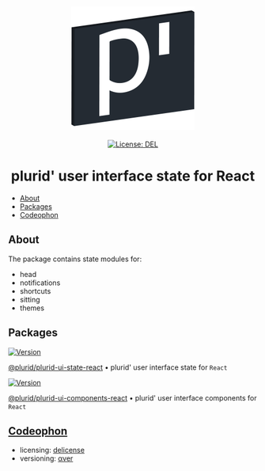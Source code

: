 <p align="center">
    <img src="https://raw.githubusercontent.com/plurid/plurid/master/about/identity/plurid-p-logo.png" height="250px">
    <br />
    <br />
    <a target="_blank" href="https://github.com/plurid/plurid-ui/blob/master/LICENSE">
        <img src="https://img.shields.io/badge/license-DEL-blue.svg?colorB=1380C3&style=for-the-badge" alt="License: DEL">
    </a>
</p>



<h1 align="center">
    plurid' user interface state for React
</h1>



+ [About](#about)
+ [Packages](#packages)
+ [Codeophon](#codeophon)



## About

The package contains state modules for:

+ head
+ notifications
+ shortcuts
+ sitting
+ themes



## Packages

<a target="_blank" href="https://www.npmjs.com/package/@plurid/plurid-ui-state-react">
    <img src="https://img.shields.io/npm/v/@plurid/plurid-ui-state-react.svg?logo=npm&colorB=1380C3&style=for-the-badge" alt="Version">
</a>

[@plurid/plurid-ui-state-react][plurid-ui-state-react] • plurid' user interface state for `React`

[plurid-ui-state-react]: https://github.com/plurid/plurid-state/tree/master/packages/plurid-ui-state-react


<a target="_blank" href="https://www.npmjs.com/package/@plurid/plurid-ui-components-react">
    <img src="https://img.shields.io/npm/v/@plurid/plurid-ui-components-react.svg?logo=npm&colorB=1380C3&style=for-the-badge" alt="Version">
</a>

[@plurid/plurid-ui-components-react][plurid-ui-components-react] • plurid' user interface components for `React`

[plurid-ui-components-react]: https://github.com/plurid/plurid-ui/tree/master/packages/plurid-ui-components-react



## [Codeophon](https://github.com/ly3xqhl8g9/codeophon)

+ licensing: [delicense](https://github.com/ly3xqhl8g9/delicense)
+ versioning: [αver](https://github.com/ly3xqhl8g9/alpha-versioning)
